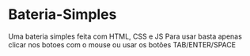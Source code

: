 # Bateria-Simples
Uma bateria simples feita com HTML, CSS e JS
Para usar basta apenas clicar nos botoes com  o mouse ou usar os botões  TAB/ENTER/SPACE

